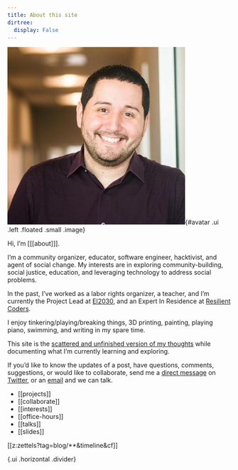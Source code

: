 ```yaml
---
title: About this site
dirtree:
  display: False
---
```

![](static/profile.jpeg){#avatar .ui .left .floated .small .image}

Hi, I’m [[[about]]].

I’m a community organizer, educator, software engineer, hacktivist, and agent of social change. My interests are in exploring community-building, social justice, education, and leveraging technology to address social problems.

In the past, I’ve worked as a labor rights organizer, a teacher, and I’m currently the Project Lead at [EI2030](https://ei2030.org/), and an Expert In Residence at [Resilient Coders](https://www.resilientcoders.org/).

I enjoy tinkering/playing/breaking things, 3D printing, painting, playing piano, swimming, and writing in my spare time.

This site is the [scattered and unfinished version of my thoughts](https://alexsoto.dev/impulse.html) while documenting what I’m currently learning and exploring.

If you’d like to know the updates of a post, have questions, comments, suggestions, or would like to collaborate, send me a [direct message](https://twitter.com/messages/compose?recipient_id=4648173315) on [Twitter](https://twitter.com/alexsotodev), or an [email](mailto:contact@alexsoto.dev) and we can talk.

- [[projects]]
- [[collaborate]]
- [[interests]]
- [[office-hours]]
- [[talks]]
- [[slides]]

[[z:zettels?tag=blog/**&timeline&cf]]

{.ui .horizontal .divider}

<section id="subscriptionLinks"></section>
